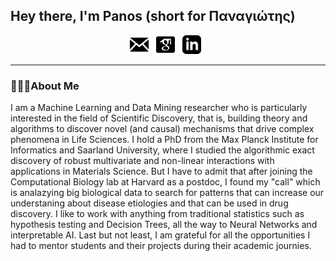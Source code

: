 ## Hey there, I'm Panos (short for Παναγιώτης)

<p align='center'>
<a href="mailto:mandros.p@gmail.com"><img height="30" src="https://raw.githubusercontent.com/pmandros/pmandros/master/icon_email.png"></a>&nbsp;&nbsp;
<a href="https://scholar.google.co.uk/citations?user=38Mh90QAAAAJ&hl=en"><img height="30" src="https://raw.githubusercontent.com/pmandros/pmandros/master/icon_gscholar.png"></a>&nbsp;&nbsp;
<a href="https://www.linkedin.com/in/pmandros/"><img height="30" src="https://raw.githubusercontent.com/pmandros/pmandros/master/icon_linkedin.png"></a>&nbsp;&nbsp;
</p>

---

### 🙋🏽‍♂️About Me

<p> I am a Machine Learning and Data Mining researcher who is particularly interested in the field of Scientific Discovery, that is, building theory and algorithms to discover novel (and causal) mechanisms that drive complex phenomena in Life Sciences. I hold a PhD from the Max Planck Institute for Informatics and Saarland University, where I studied the algorithmic exact discovery of robust multivariate and non-linear interactions with applications in Materials Science. But I have to admit that after joining the Computational Biology lab at Harvard as a postdoc, I found my "call" which is analazying big biological data to search for patterns that can increase our understaning about disease etiologies and that can be used in drug discovery. I like to work with anything from traditional statistics such as hypothesis testing and Decision Trees, all the way to Neural Networks and interpretable AI. Last but not least, I am grateful for all the opportunities I had to mentor students and their projects during their academic journies.
</p>

